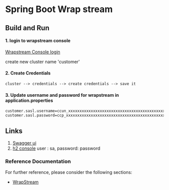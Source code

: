 # Spring Boot Wrap stream

## Build and Run

#### 1. login to wrapstream console

[Wrapstream Console login](https://console.warpstream.com/virtual_clusters) 

create new cluster name 'customer'

#### 2. Create Credentials 
````
cluster --> credentials --> create credentials --> save it
````
#### 3. Update username and password for wrapstream in application.properties

````shell
customer.sasl.username=ccun_xxxxxxxxxxxxxxxxxxxxxxxxxxxxxxxxxxxxxxxxxxxxxxxxxxxxxxxxxxxxxxx
customer.sasl.password=ccp_xxxxxxxxxxxxxxxxxxxxxxxxxxxxxxxxxxxxxxxxxxxxxxxxxxxxxxxxxxxxxxxx
````

## Links

1. [Swagger ui](http://localhost:8080/swagger-ui/index.html)
2. [h2 console](http://localhost:8080/h2-console)  user : sa, password: password 

### Reference Documentation
For further reference, please consider the following sections:

* [WrapStream](https://www.warpstream.com/)

